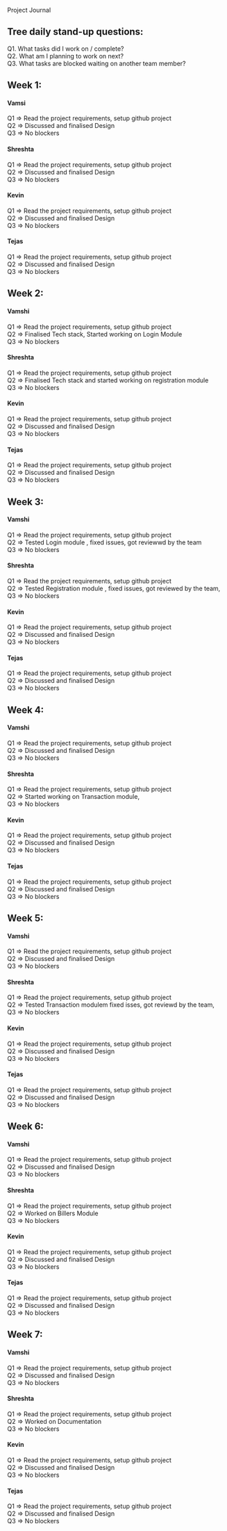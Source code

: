 Project Journal

 ## Tree daily stand-up questions:
  Q1. What tasks did I work on / complete?   
  Q2. What am I planning to work on next?   
  Q3. What tasks are blocked waiting on another team member?  
    
## Week 1:


#### Vamsi
  Q1 => Read the project requirements, setup github project    
  Q2 =>  Discussed and finalised Design    
  Q3 => No blockers     
    
#### Shreshta
  Q1 => Read the project requirements, setup github project    
  Q2 => Discussed and finalised Design      
  Q3 => No blockers  

#### Kevin
  Q1 => Read the project requirements, setup github project    
  Q2 => Discussed and finalised Design      
  Q3 => No blockers   

#### Tejas
  Q1 => Read the project requirements, setup github project    
  Q2 => Discussed and finalised Design      
  Q3 => No blockers   
    
## Week 2:


#### Vamshi
  Q1 => Read the project requirements, setup github project    
  Q2 => Finalised Tech stack, Started working on Login Module   
  Q3 => No blockers     
    
#### Shreshta
  Q1 => Read the project requirements, setup github project    
  Q2 => Finalised Tech stack and started working on registration module     
  Q3 => No blockers  

#### Kevin
  Q1 => Read the project requirements, setup github project    
  Q2 => Discussed and finalised Design      
  Q3 => No blockers   

#### Tejas
  Q1 => Read the project requirements, setup github project    
  Q2 => Discussed and finalised Design      
  Q3 => No blockers   


## Week 3:


#### Vamshi
  Q1 => Read the project requirements, setup github project    
  Q2 =>  Tested Login module , fixed issues, got reviewwd by the team    
  Q3 => No blockers     
    
#### Shreshta
  Q1 => Read the project requirements, setup github project    
  Q2 => Tested Registration module , fixed issues, got reviewed by the team,      
  Q3 => No blockers  

#### Kevin
  Q1 => Read the project requirements, setup github project    
  Q2 => Discussed and finalised Design      
  Q3 => No blockers   

#### Tejas
  Q1 => Read the project requirements, setup github project    
  Q2 => Discussed and finalised Design      
  Q3 => No blockers   


  ## Week 4:


#### Vamshi
  Q1 => Read the project requirements, setup github project    
  Q2 =>  Discussed and finalised Design    
  Q3 => No blockers     
    
#### Shreshta
  Q1 => Read the project requirements, setup github project    
  Q2 => Started working on Transaction module,     
  Q3 => No blockers  

#### Kevin
  Q1 => Read the project requirements, setup github project    
  Q2 => Discussed and finalised Design      
  Q3 => No blockers   

#### Tejas
  Q1 => Read the project requirements, setup github project    
  Q2 => Discussed and finalised Design      
  Q3 => No blockers   


  ## Week 5:


#### Vamshi
  Q1 => Read the project requirements, setup github project    
  Q2 =>  Discussed and finalised Design    
  Q3 => No blockers     
    
#### Shreshta
  Q1 => Read the project requirements, setup github project    
  Q2 => Tested Transaction modulem fixed isses, got reviewd by the team,      
  Q3 => No blockers  

#### Kevin
  Q1 => Read the project requirements, setup github project    
  Q2 => Discussed and finalised Design      
  Q3 => No blockers   

#### Tejas
  Q1 => Read the project requirements, setup github project    
  Q2 => Discussed and finalised Design      
  Q3 => No blockers   


## Week 6:


#### Vamshi
  Q1 => Read the project requirements, setup github project    
  Q2 =>  Discussed and finalised Design    
  Q3 => No blockers     
    
#### Shreshta
  Q1 => Read the project requirements, setup github project    
  Q2 => Worked on Billers Module     
  Q3 => No blockers  

#### Kevin
  Q1 => Read the project requirements, setup github project    
  Q2 => Discussed and finalised Design      
  Q3 => No blockers   

#### Tejas
  Q1 => Read the project requirements, setup github project    
  Q2 => Discussed and finalised Design      
  Q3 => No blockers   


## Week 7:

#### Vamshi
  Q1 => Read the project requirements, setup github project    
  Q2 =>  Discussed and finalised Design    
  Q3 => No blockers     
    
#### Shreshta
  Q1 => Read the project requirements, setup github project    
  Q2 => Worked on Documentation    
  Q3 => No blockers  

#### Kevin
  Q1 => Read the project requirements, setup github project    
  Q2 => Discussed and finalised Design      
  Q3 => No blockers   

#### Tejas
  Q1 => Read the project requirements, setup github project    
  Q2 => Discussed and finalised Design      
  Q3 => No blockers   


